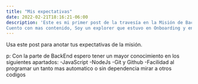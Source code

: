 ```yaml
---
title: "Mis expectativas"
date: 2022-02-21T18:16:21-06:00
description: 'Este es mi primer post de la travesía en la Misión de Backend con Node JS de Launch X. 
Cuento con mas contenido, Soy un explorer que estuvo en Onboarding y en Front End, espero poder manejar la parte de back end sin tanta dificultad'
---
```


Usa este post para anotar tus expectativas de la misión.

p: Con la parte de BackEnd espero tener un mayor conocimiento en los siguientes apartados:
-JavaScript
-NodeJs
-Git y Github
-Facilidad al programar un tanto mas automatico o sin dependencia mirar a otros codigos

